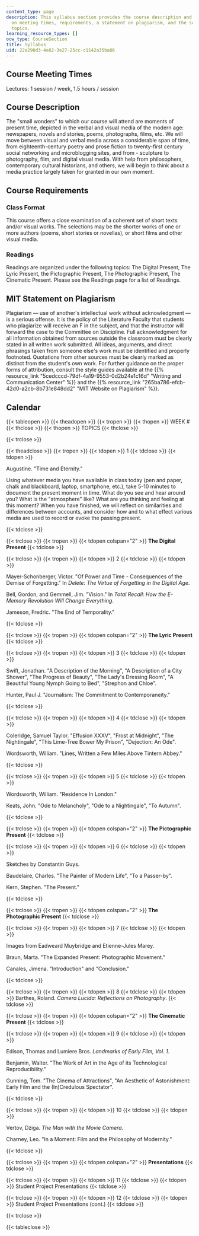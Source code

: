 ```yaml
---
content_type: page
description: This syllabus section provides the course description and information
  on meeting times, requirements, a statement on plagiarism, and the schedule of weekly
  topics.
learning_resource_types: []
ocw_type: CourseSection
title: Syllabus
uid: 22a290d3-4e82-3e27-25cc-c1142a35ba06
---
```


Course Meeting Times
--------------------

Lectures: 1 session / week, 1.5 hours / session

Course Description
------------------

The "small wonders" to which our course will attend are moments of present time, depicted in the verbal and visual media of the modern age: newspapers, novels and stories, poems, photographs, films, etc. We will move between visual and verbal media across a considerable span of time, from eighteenth-century poetry and prose fiction to twenty-first century social networking and microblogging sites, and from - sculpture to photography, film, and digital visual media. With help from philosophers, contemporary cultural historians, and others, we will begin to think about a media practice largely taken for granted in our own moment.

Course Requirements
-------------------

### Class Format

This course offers a close examination of a coherent set of short texts and/or visual works. The selections may be the shorter works of one or more authors (poems, short stories or novellas), or short films and other visual media.

### Readings

Readings are organized under the following topics: The Digital Present, The Lyric Present, the Pictographic Present, The Photographic Present, The Cinematic Present. Please see the Readings page for a list of Readings.

MIT Statement on Plagiarism
---------------------------

Plagiarism — use of another's intellectual work without acknowledgment — is a serious offense. It is the policy of the Literature Faculty that students who plagiarize will receive an F in the subject, and that the instructor will forward the case to the Committee on Discipline. Full acknowledgment for all information obtained from sources outside the classroom must be clearly stated in all written work submitted. All ideas, arguments, and direct phrasings taken from someone else's work must be identified and properly footnoted. Quotations from other sources must be clearly marked as distinct from the student's own work. For further guidance on the proper forms of attribution, consult the style guides available at the {{% resource_link "5cedcccd-79df-4a19-9553-0d2b24e1c16d" "Writing and Communication Center" %}} and the {{% resource_link "265ba786-efcb-42d0-a2cb-8b731e848dd2" "MIT Website on Plagiarism" %}}.

Calendar
--------

{{< tableopen >}}
{{< theadopen >}}
{{< tropen >}}
{{< thopen >}}
WEEK #
{{< thclose >}}
{{< thopen >}}
TOPICS
{{< thclose >}}

{{< trclose >}}

{{< theadclose >}}
{{< tropen >}}
{{< tdopen >}}
1
{{< tdclose >}}
{{< tdopen >}}


Augustine. "Time and Eternity."

Using whatever media you have available in class today (pen and paper, chalk and blackboard, laptop, smartphone, etc.), take 5-10 minutes to document the present moment in time. What do you see and hear around you? What is the "atmosphere" like? What are you thinking and feeling at this moment? When you have finished, we will reflect on similarities and differences between accounts, and consider how and to what effect various media are used to record or evoke the passing present.


{{< tdclose >}}

{{< trclose >}}
{{< tropen >}}
{{< tdopen colspan="2" >}}
**The Digital Present**
{{< tdclose >}}

{{< trclose >}}
{{< tropen >}}
{{< tdopen >}}
2
{{< tdclose >}}
{{< tdopen >}}


Mayer-Schonberger, Victor. "Of Power and Time - Consequences of the Demise of Forgetting." In _Delete: The Virtue of Forgetting in the Digital Age_.

Bell, Gordon, and Gemmell, Jim. "Vision." In _Total Recall: How the E-Memory Revolution Will Change Everything_.

Jameson, Fredric. "The End of Temporality."


{{< tdclose >}}

{{< trclose >}}
{{< tropen >}}
{{< tdopen colspan="2" >}}
**The Lyric Present**
{{< tdclose >}}

{{< trclose >}}
{{< tropen >}}
{{< tdopen >}}
3
{{< tdclose >}}
{{< tdopen >}}


Swift, Jonathan. "A Description of the Morning", "A Description of a City Shower", "The Progress of Beauty", "The Lady's Dressing Room", "A Beautiful Young Nymph Going to Bed", "Strephon and Chloe".

Hunter, Paul J. "Journalism: The Commitment to Contemporaneity."


{{< tdclose >}}

{{< trclose >}}
{{< tropen >}}
{{< tdopen >}}
4
{{< tdclose >}}
{{< tdopen >}}


Coleridge, Samuel Taylor. "Effusion XXXV", "Frost at Midnight", "The Nightingale", "This Lime-Tree Bower My Prison", "Dejection: An Ode".

Wordsworth, William. "Lines, Written a Few Miles Above Tintern Abbey."


{{< tdclose >}}

{{< trclose >}}
{{< tropen >}}
{{< tdopen >}}
5
{{< tdclose >}}
{{< tdopen >}}


Wordsworth, William. "Residence In London."

Keats, John. "Ode to Melancholy", "Ode to a Nightingale", "To Autumn".


{{< tdclose >}}

{{< trclose >}}
{{< tropen >}}
{{< tdopen colspan="2" >}}
**The Pictographic Present**
{{< tdclose >}}

{{< trclose >}}
{{< tropen >}}
{{< tdopen >}}
6
{{< tdclose >}}
{{< tdopen >}}


Sketches by Constantin Guys.

Baudelaire, Charles. "The Painter of Modern Life", "To a Passer-by".

Kern, Stephen. "The Present."


{{< tdclose >}}

{{< trclose >}}
{{< tropen >}}
{{< tdopen colspan="2" >}}
**The Photographic Present**
{{< tdclose >}}

{{< trclose >}}
{{< tropen >}}
{{< tdopen >}}
7
{{< tdclose >}}
{{< tdopen >}}


Images from Eadweard Muybridge and Etienne-Jules Marey.

Braun, Marta. "The Expanded Present: Photographic Movement."

Canales, Jimena. "Introduction" and "Conclusion."


{{< tdclose >}}

{{< trclose >}}
{{< tropen >}}
{{< tdopen >}}
8
{{< tdclose >}}
{{< tdopen >}}
Barthes, Roland. _Camera Lucida: Reflections on Photography_.
{{< tdclose >}}

{{< trclose >}}
{{< tropen >}}
{{< tdopen colspan="2" >}}
**The Cinematic Present**
{{< tdclose >}}

{{< trclose >}}
{{< tropen >}}
{{< tdopen >}}
9
{{< tdclose >}}
{{< tdopen >}}


Edison, Thomas and Lumiere Bros. _Landmarks of Early Film, Vol. 1_.

Benjamin, Walter. "The Work of Art in the Age of its Technological Reproducibility."

Gunning, Tom. "The Cinema of Attractions", "An Aesthetic of Astonishment: Early Film and the (In)Credulous Spectator".


{{< tdclose >}}

{{< trclose >}}
{{< tropen >}}
{{< tdopen >}}
10
{{< tdclose >}}
{{< tdopen >}}


Vertov, Dziga. _The Man with the Movie Camera_.

Charney, Leo. "In a Moment: Film and the Philosophy of Modernity."


{{< tdclose >}}

{{< trclose >}}
{{< tropen >}}
{{< tdopen colspan="2" >}}
**Presentations**
{{< tdclose >}}

{{< trclose >}}
{{< tropen >}}
{{< tdopen >}}
11
{{< tdclose >}}
{{< tdopen >}}
Student Project Presentations
{{< tdclose >}}

{{< trclose >}}
{{< tropen >}}
{{< tdopen >}}
12
{{< tdclose >}}
{{< tdopen >}}
Student Project Presentations (cont.)
{{< tdclose >}}

{{< trclose >}}

{{< tableclose >}}
